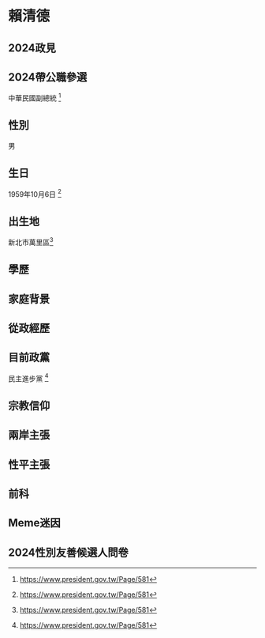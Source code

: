 # 賴清德

## 2024政見

## 2024帶公職參選

中華民國副總統 [^1]

[^1]: https://www.president.gov.tw/Page/581

## 性別

男

## 生日

1959年10月6日 [^1]

[^1]: https://zh.wikipedia.org/zh-tw/%E8%B3%B4%E6%B8%85%E5%BE%B7

## 出生地

新北市萬里區[^1]

[^1]: https://zh.wikipedia.org/zh-tw/%E8%B3%B4%E6%B8%85%E5%BE%B7

## 學歷

## 家庭背景

## 從政經歷

## 目前政黨

民主進步黨 [^1]

[^1]: https://web.cec.gov.tw/central/cms/112news/40899

## 宗教信仰

## 兩岸主張

## 性平主張

## 前科

## Meme迷因

## 2024性別友善候選人問卷
